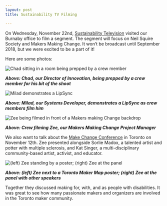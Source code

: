 ```yaml
---
layout: post
title: Sustainability TV Filming

---
```

On Wednesday, November 22nd, <a title="Visit the Sustainability Television website" href="https://www.sustainabilitytelevision.com/">Sustainability Television</a> visited our Burnaby office to film a segment. The segment will focus on Neil Squire Society and Makers Making Change. It won’t be broadcast until September 2018, but we were excited to be a part of it!

Here are some photos:

<img class="aligncenter size-full wp-image-15098" title="Chad sitting in a room being prepped by a crew member" alt="Chad sitting in a room being prepped by a crew member" src="http://www.neilsquire.ca/wp-content/uploads/2017/11/Chad.jpg" />

<em><strong>Above: Chad, our Director of Innovation, being prepped by a crew member for his bit of the shoot
</strong></em>

<img class="aligncenter size-full wp-image-15099" title="Milad demonstrates a LipSync" alt="Milad demonstrates a LipSync" src="http://www.neilsquire.ca/wp-content/uploads/2017/11/Milad.jpg" />

<em><strong>Above: Milad, our Systems Developer, demonstrates a LipSync as crew members film him
</strong></em>

<img class="aligncenter size-full wp-image-15100" title="Zee being filmed in front of a Makers making Change backdrop" alt="Zee being filmed in front of a Makers making Change backdrop" src="http://www.neilsquire.ca/wp-content/uploads/2017/11/Zee.jpg" />

<em><strong>Above: Crew filming Zee, our Makers Making Change Project Manager</strong></em>

We also want to talk about the <a href="http://makechangeconference.com/">Make Change Conference</a> in Toronto on November 12th. Zee presented alongside Sorlie Madox, a talented artist and potter with multiple sclerosis, and Kat Singer, a multi-disciplinary community-based artist, activist, and educator.

<img class="aligncenter size-full wp-image-15101" title="(left) Zee standing by a poster; (right) Zee at the panel" alt="(left) Zee standing by a poster; (right) Zee at the panel" src="http://www.neilsquire.ca/wp-content/uploads/2017/11/Make-Change-Conference.jpg" />

<strong><i>Above: (left) Zee next to a Toronto Maker Map poster; (right) Zee at the panel with other speakers</i></strong>

Together they discussed making for, with, and as people with disabilities. It was great to see how many passionate makers and organizers are involved in the Toronto maker community.
